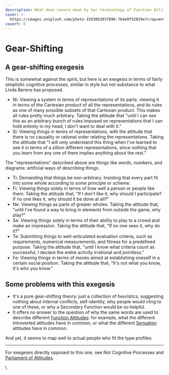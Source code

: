 ```yaml
---
description: What does Lenore mean by her terminology of Function Attitudes?
cover: >-
  https://images.unsplash.com/photo-1593062037896-764e9f52029e?crop=entropy&cs=srgb&fm=jpg&ixid=M3wxOTcwMjR8MHwxfHNlYXJjaHwyfHxnZWFyc3xlbnwwfHx8fDE3MzgwMzc5MDF8MA&ixlib=rb-4.0.3&q=85
coverY: 0
---
```


# Gear-Shifting

## A gear-shifting exegesis

This is somewhat against the spirit, but here is an exegesis in terms of fairly simplistic cognitive processes, similar in style but not substance to what Linda Berens has proposed.

* Ni: Viewing a system in terms of representations of its parts: viewing it in terms of the Cartesian product of all the representations, and its rules as one of many possible subsets of that Cartesian product. This makes all rules pretty much arbitrary. Taking the attitude that "until I can see this as an arbitrary bunch of rules imposed on representations that I can hold entirely in my head, I don't want to deal with it."
* Si: Viewing things in terms of representations, with the attitude that there is no causality or rational order relating the representations. Taking the attitude that "I will only understand this thing when I've learned to see it in terms of a zillion different representations, since nothing that you learn from any one of them implies anything about the rest."

The "representations" described above are things like words, numbers, and diagrams: artificial ways of describing things.

* Ti: Demanding that things be non-arbitrary. Insisting that every part fit into some whole according to some principle or scheme.
* Fi: Viewing things solely in terms of how well a person or people like them. Taking the attitude that, "If I don't like it, why should I participate? If no one likes it, why should it be done at all?"
* Ne: Viewing things as parts of greater wholes. Taking the attitude that, "until I've found a way to bring in elements from outside the game, why play?"
* Se: Viewing things solely in terms of their ability to play to a crowd and make an impression. Taking the attitude that, "If no one sees it, why do it?"
* Te: Submitting things to well-articulated evaluation criteria, such as requirements, numerical measurements, and fitness for a predefined purpose. Taking the attitude that, "until I know what criteria count as successful, I declare the entire activity irrational and pointless."
* Fe: Viewing things in terms of moves aimed at establishing oneself in a certain social position. Taking the attitude that, "It's not what you know, it's who you know."

## Some problems with this exegesis

* It's a pure gear-shifting theory: just a collection of heuristics, suggesting nothing about internal conflicts, self-identity, why people would cling to one of these, or why a Secondary Function would be so helpful.
* It offers no answer to the question of why the same words are used to describe different [Function Attitudes](../fundamentals/function-attitude/): for example, what the different Introverted attitudes have in common, or what the different [Sensation ](../fundamentals/function-attitude/perception/sensation/)attitudes have in common.

And yet, it seems to map well to actual people who fit the type profiles.

***

For exegeses directly opposed to this one, see Not Cognitive Processes and [Parliament of Attitudes](parliament-of-attitudes.md).

\
